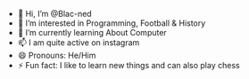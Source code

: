 - 👋 Hi, I’m @Blac-ned
- 👀 I’m interested in Programming, Football & History 
- 🌱 I’m currently learning About Computer
- 📫 I am quite active on instagram 
- 😄 Pronouns: He/Him
- ⚡ Fun fact: I like to learn new things and can also play chess

<!---
Blac-ned/Blac-ned is a ✨ special ✨ repository because its `README.md` (this file) appears on your GitHub profile.
You can click the Preview link to take a look at your changes.
--->

